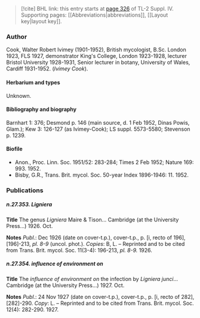 > [!cite] BHL link: this entry starts at [page 326](https://www.biodiversitylibrary.org/item/103860#page/336/mode/1up) of TL-2 Suppl. IV.
> Supporting pages: [[Abbreviations|abbreviations]], [[Layout key|layout key]].

### Author

Cook, Walter Robert Ivimey (1901-1952), British mycologist, B.Sc. London 1923, FLS 1927, demonstrator King's College, London 1923-1928, lecturer Bristol University 1928-1931, Senior lecturer in botany, University of Wales, Cardiff 1931-1952. (*Ivimey Cook*).

#### Herbarium and types

Unknown.

#### Bibliography and biography

Barnhart 1: 376; Desmond p. 146 (main source, d. 1 Feb 1952, Dinas Powis, Glam.); Kew 3: 126-127 (as Ivimey-Cook); LS suppl. 5573-5580; Stevenson p. 1239.

#### Biofile

- Anon., Proc. Linn. Soc. 1951/52: 283-284; Times 2 Feb 1952; Nature 169: 993. 1952.
- Bisby, G.R., Trans. Brit. mycol. Soc. 50-year Index 1896-1946: 11. 1952.

### Publications

##### n.27.353. Ligniera

**Title**
The genus *Ligniera* Maire & Tison... Cambridge (at the University Press...) 1926. Oct.

**Notes**
*Publ*.: Dec 1926 (date on cover-t.p.), cover-t.p., p. \[i, recto of 196\], \[196\]-213, *pl. 8-9* (uncol. phot.). *Copies*: B, L. – Reprinted and to be cited from Trans. Brit. mycol. Soc. 11(3-4): 196-213, *pl. 8-9.* 1926.

##### n.27.354. influence of environment on

**Title**
The *influence of environment on* the infection by *Ligniera junci*... Cambridge (at the University Press...) 1927. Oct.

**Notes**
*Publ*.: 24 Nov 1927 (date on cover-t.p.), cover-t.p., p. \[i, recto of 282\], \[282\]-290. *Copy*: L. – Reprinted and to be cited from Trans. Brit. mycol. Soc. 12(4): 282-290. 1927.

